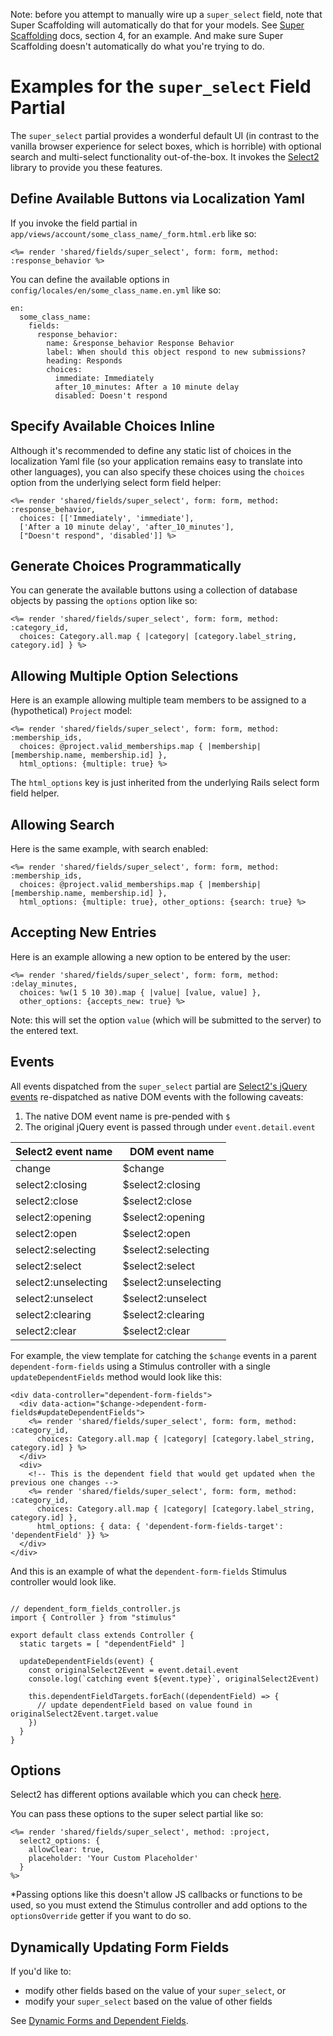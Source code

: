 Note: before you attempt to manually wire up a `super_select` field, note that Super Scaffolding will automatically do that for your models. See [Super Scaffolding](/docs/super-scaffolding.md) docs, section 4, for an example. And make sure Super Scaffolding doesn't automatically do what you're trying to do.

# Examples for the `super_select` Field Partial

The `super_select` partial provides a wonderful default UI (in contrast to the vanilla browser experience for select boxes, which is horrible) with optional search and multi-select functionality out-of-the-box. It invokes the [Select2][select2] library to provide you these features.

## Define Available Buttons via Localization Yaml

If you invoke the field partial in `app/views/account/some_class_name/_form.html.erb` like so:

<pre><code><%= render 'shared/fields/super_select', form: form, method: :response_behavior %></code></pre>

You can define the available options in `config/locales/en/some_class_name.en.yml` like so:

<pre><code>en:
  some_class_name:
    fields:
      response_behavior:
        name: &response_behavior Response Behavior
        label: When should this object respond to new submissions?
        heading: Responds
        choices:
          immediate: Immediately
          after_10_minutes: After a 10 minute delay
          disabled: Doesn't respond
</code></pre>

## Specify Available Choices Inline

Although it's recommended to define any static list of choices in the localization Yaml file (so your application remains easy to translate into other languages), you can also specify these choices using the `choices` option from the underlying select form field helper:

<pre><code><%= render 'shared/fields/super_select', form: form, method: :response_behavior,
  choices: [['Immediately', 'immediate'],
  ['After a 10 minute delay', 'after_10_minutes'],
  ["Doesn't respond", 'disabled']] %></code></pre>

## Generate Choices Programmatically

You can generate the available buttons using a collection of database objects by passing the `options` option like so:

<pre><code><%= render 'shared/fields/super_select', form: form, method: :category_id,
  choices: Category.all.map { |category| [category.label_string, category.id] } %></code></pre>

## Allowing Multiple Option Selections

Here is an example allowing multiple team members to be assigned to a (hypothetical) `Project` model:

<pre><code><%= render 'shared/fields/super_select', form: form, method: :membership_ids,
  choices: @project.valid_memberships.map { |membership| [membership.name, membership.id] },
  html_options: {multiple: true} %>
</code></pre>

The `html_options` key is just inherited from the underlying Rails select form field helper.

## Allowing Search

Here is the same example, with search enabled:

<pre><code><%= render 'shared/fields/super_select', form: form, method: :membership_ids,
  choices: @project.valid_memberships.map { |membership| [membership.name, membership.id] },
  html_options: {multiple: true}, other_options: {search: true} %>
</code></pre>

## Accepting New Entries

Here is an example allowing a new option to be entered by the user:

<pre><code><%= render 'shared/fields/super_select', form: form, method: :delay_minutes,
  choices: %w(1 5 10 30).map { |value| [value, value] },
  other_options: {accepts_new: true} %>
</code></pre>

Note: this will set the option `value` (which will be submitted to the server) to the entered text.
## Events

All events dispatched from the `super_select` partial are [Select2's jQuery events][select2_events] re-dispatched as native DOM events with the following caveats:

1. The native DOM event name is pre-pended with `$`
2. The original jQuery event is passed through under `event.detail.event`

| Select2 event name  | DOM event name       |
|---------------------|----------------------|
| change              | $change              |
| select2:closing     | $select2:closing     |
| select2:close       | $select2:close       |
| select2:opening     | $select2:opening     |
| select2:open        | $select2:open        |
| select2:selecting   | $select2:selecting   |
| select2:select      | $select2:select      |
| select2:unselecting | $select2:unselecting |
| select2:unselect    | $select2:unselect    |
| select2:clearing    | $select2:clearing    |
| select2:clear       | $select2:clear       |

For example, the view template for catching the `$change` events in a parent `dependent-form-fields` using a Stimulus controller with a single `updateDependentFields` method would look like this:

<pre><code>&lt;div data-controller="dependent-form-fields"&gt;
  &lt;div data-action="$change->dependent-form-fields#updateDependentFields"&gt;
    <%= render 'shared/fields/super_select', form: form, method: :category_id,
      choices: Category.all.map { |category| [category.label_string, category.id] } %>
  &lt;/div&gt;
  &lt;div&gt;
    &lt;!-- This is the dependent field that would get updated when the previous one changes --&gt;
    <%= render 'shared/fields/super_select', form: form, method: :category_id,
      choices: Category.all.map { |category| [category.label_string, category.id] },
      html_options: { data: { 'dependent-form-fields-target': 'dependentField' }} %>
  &lt;/div&gt;
&lt;/div&gt;</code></pre>

And this is an example of what the `dependent-form-fields` Stimulus controller would look like.

<pre><code>
// dependent_form_fields_controller.js
import { Controller } from "stimulus"

export default class extends Controller {
  static targets = [ "dependentField" ]
  
  updateDependentFields(event) {
    const originalSelect2Event = event.detail.event
    console.log(`catching event ${event.type}`, originalSelect2Event)
    
    this.dependentFieldTargets.forEach((dependentField) => {
      // update dependentField based on value found in originalSelect2Event.target.value
    })
  }
}
</code></pre>

[select2]: https://select2.org
[select2_events]: https://select2.org/programmatic-control/events

## Options
Select2 has different options available which you can check [here](https://select2.org/configuration/options-api).

You can pass these options to the super select partial like so:
```erb
<%= render 'shared/fields/super_select', method: :project,
  select2_options: {
    allowClear: true,
    placeholder: 'Your Custom Placeholder'
  }
%>
```

*Passing options like this doesn't allow JS callbacks or functions to be used, so you must extend the Stimulus controller and add options to the `optionsOverride` getter if you want to do so.

## Dynamically Updating Form Fields

If you'd like to:

* modify other fields based on the value of your `super_select`, or
* modify your `super_select` based on the value of other fields

See [Dynamic Forms and Dependent Fields](/docs/field-partials/dynamic-forms-dependent-fields.md).